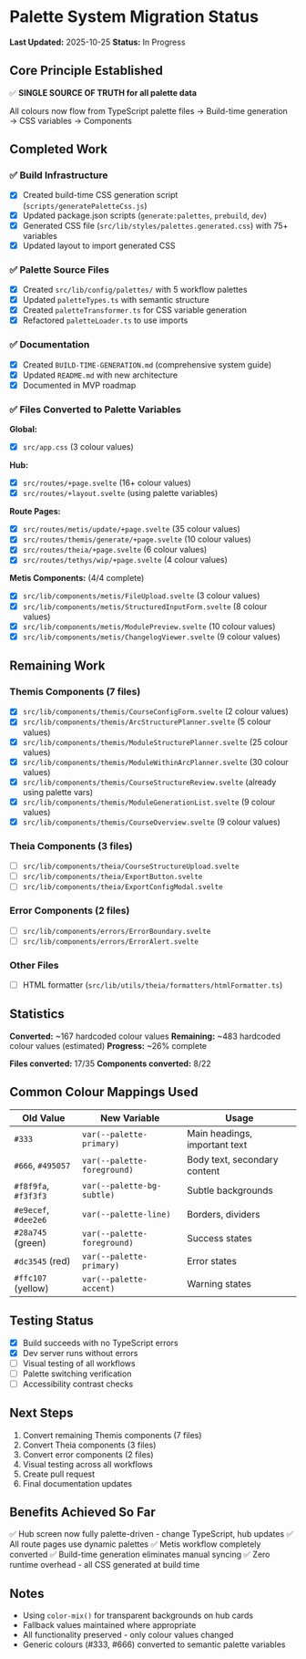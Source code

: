 # Palette System Migration Status

**Last Updated:** 2025-10-25
**Status:** In Progress

## Core Principle Established

✅ **SINGLE SOURCE OF TRUTH for all palette data**

All colours now flow from TypeScript palette files → Build-time generation → CSS variables → Components

## Completed Work

### ✅ Build Infrastructure
- [x] Created build-time CSS generation script (`scripts/generatePaletteCss.js`)
- [x] Updated package.json scripts (`generate:palettes`, `prebuild`, `dev`)
- [x] Generated CSS file (`src/lib/styles/palettes.generated.css`) with 75+ variables
- [x] Updated layout to import generated CSS

### ✅ Palette Source Files
- [x] Created `src/lib/config/palettes/` with 5 workflow palettes
- [x] Updated `paletteTypes.ts` with semantic structure
- [x] Created `paletteTransformer.ts` for CSS variable generation
- [x] Refactored `paletteLoader.ts` to use imports

### ✅ Documentation
- [x] Created `BUILD-TIME-GENERATION.md` (comprehensive system guide)
- [x] Updated `README.md` with new architecture
- [x] Documented in MVP roadmap

### ✅ Files Converted to Palette Variables

**Global:**
- [x] `src/app.css` (3 colour values)

**Hub:**
- [x] `src/routes/+page.svelte` (16+ colour values)
- [x] `src/routes/+layout.svelte` (using palette variables)

**Route Pages:**
- [x] `src/routes/metis/update/+page.svelte` (35 colour values)
- [x] `src/routes/themis/generate/+page.svelte` (10 colour values)
- [x] `src/routes/theia/+page.svelte` (6 colour values)
- [x] `src/routes/tethys/wip/+page.svelte` (4 colour values)

**Metis Components:** (4/4 complete)
- [x] `src/lib/components/metis/FileUpload.svelte` (3 colour values)
- [x] `src/lib/components/metis/StructuredInputForm.svelte` (8 colour values)
- [x] `src/lib/components/metis/ModulePreview.svelte` (10 colour values)
- [x] `src/lib/components/metis/ChangelogViewer.svelte` (9 colour values)

## Remaining Work

### Themis Components (7 files)
- [x] `src/lib/components/themis/CourseConfigForm.svelte` (2 colour values)
- [x] `src/lib/components/themis/ArcStructurePlanner.svelte` (5 colour values)
- [x] `src/lib/components/themis/ModuleStructurePlanner.svelte` (25 colour values)
- [x] `src/lib/components/themis/ModuleWithinArcPlanner.svelte` (30 colour values)
- [x] `src/lib/components/themis/CourseStructureReview.svelte` (already using palette vars)
- [x] `src/lib/components/themis/ModuleGenerationList.svelte` (9 colour values)
- [x] `src/lib/components/themis/CourseOverview.svelte` (9 colour values)

### Theia Components (3 files)
- [ ] `src/lib/components/theia/CourseStructureUpload.svelte`
- [ ] `src/lib/components/theia/ExportButton.svelte`
- [ ] `src/lib/components/theia/ExportConfigModal.svelte`

### Error Components (2 files)
- [ ] `src/lib/components/errors/ErrorBoundary.svelte`
- [ ] `src/lib/components/errors/ErrorAlert.svelte`

### Other Files
- [ ] HTML formatter (`src/lib/utils/theia/formatters/htmlFormatter.ts`)

## Statistics

**Converted:** ~167 hardcoded colour values
**Remaining:** ~483 hardcoded colour values (estimated)
**Progress:** ~26% complete

**Files converted:** 17/35
**Components converted:** 8/22

## Common Colour Mappings Used

| Old Value | New Variable | Usage |
|-----------|--------------|-------|
| `#333` | `var(--palette-primary)` | Main headings, important text |
| `#666`, `#495057` | `var(--palette-foreground)` | Body text, secondary content |
| `#f8f9fa`, `#f3f3f3` | `var(--palette-bg-subtle)` | Subtle backgrounds |
| `#e9ecef`, `#dee2e6` | `var(--palette-line)` | Borders, dividers |
| `#28a745` (green) | `var(--palette-foreground)` | Success states |
| `#dc3545` (red) | `var(--palette-primary)` | Error states |
| `#ffc107` (yellow) | `var(--palette-accent)` | Warning states |

## Testing Status

- [x] Build succeeds with no TypeScript errors
- [x] Dev server runs without errors
- [ ] Visual testing of all workflows
- [ ] Palette switching verification
- [ ] Accessibility contrast checks

## Next Steps

1. Convert remaining Themis components (7 files)
2. Convert Theia components (3 files)
3. Convert error components (2 files)
4. Visual testing across all workflows
5. Create pull request
6. Final documentation updates

## Benefits Achieved So Far

✅ Hub screen now fully palette-driven - change TypeScript, hub updates
✅ All route pages use dynamic palettes
✅ Metis workflow completely converted
✅ Build-time generation eliminates manual syncing
✅ Zero runtime overhead - all CSS generated at build time

## Notes

- Using `color-mix()` for transparent backgrounds on hub cards
- Fallback values maintained where appropriate
- All functionality preserved - only colour values changed
- Generic colours (#333, #666) converted to semantic palette variables
